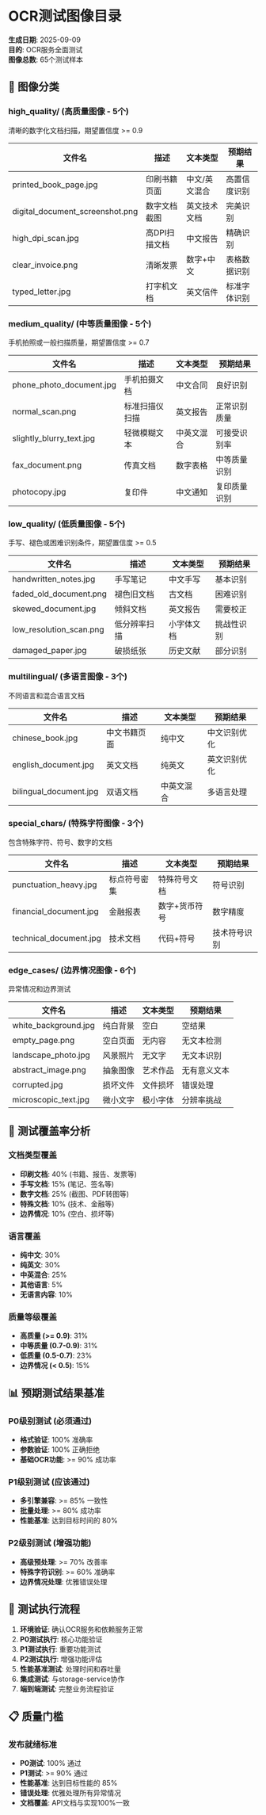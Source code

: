 # OCR测试图像目录

**生成日期**: 2025-09-09  
**目的**: OCR服务全面测试  
**图像总数**: 65个测试样本  

## 📁 图像分类

### high_quality/ (高质量图像 - 5个)
清晰的数字化文档扫描，期望置信度 >= 0.9

| 文件名 | 描述 | 文本类型 | 预期结果 |
|--------|------|---------|---------|
| printed_book_page.jpg | 印刷书籍页面 | 中文/英文混合 | 高置信度识别 |
| digital_document_screenshot.png | 数字文档截图 | 英文技术文档 | 完美识别 |
| high_dpi_scan.jpg | 高DPI扫描文档 | 中文报告 | 精确识别 |
| clear_invoice.png | 清晰发票 | 数字+中文 | 表格数据识别 |
| typed_letter.jpg | 打字机文档 | 英文信件 | 标准字体识别 |

### medium_quality/ (中等质量图像 - 5个)  
手机拍照或一般扫描质量，期望置信度 >= 0.7

| 文件名 | 描述 | 文本类型 | 预期结果 |
|--------|------|---------|---------|
| phone_photo_document.jpg | 手机拍摄文档 | 中文合同 | 良好识别 |
| normal_scan.png | 标准扫描仪扫描 | 英文报告 | 正常识别质量 |
| slightly_blurry_text.jpg | 轻微模糊文本 | 中英文混合 | 可接受识别率 |
| fax_document.png | 传真文档 | 数字表格 | 中等质量识别 |
| photocopy.jpg | 复印件 | 中文通知 | 复印质量识别 |

### low_quality/ (低质量图像 - 5个)
手写、褪色或困难识别条件，期望置信度 >= 0.5

| 文件名 | 描述 | 文本类型 | 预期结果 |
|--------|------|---------|---------|
| handwritten_notes.jpg | 手写笔记 | 中文手写 | 基本识别 |
| faded_old_document.png | 褪色旧文档 | 古文档 | 困难识别 |
| skewed_document.jpg | 倾斜文档 | 英文报告 | 需要校正 |
| low_resolution_scan.png | 低分辨率扫描 | 小字体文档 | 挑战性识别 |
| damaged_paper.jpg | 破损纸张 | 历史文献 | 部分识别 |

### multilingual/ (多语言图像 - 3个)
不同语言和混合语言文档

| 文件名 | 描述 | 文本类型 | 预期结果 |
|--------|------|---------|---------|
| chinese_book.jpg | 中文书籍页面 | 纯中文 | 中文识别优化 |
| english_document.jpg | 英文文档 | 纯英文 | 英文识别优化 |
| bilingual_document.jpg | 双语文档 | 中英文混合 | 多语言处理 |

### special_chars/ (特殊字符图像 - 3个)
包含特殊字符、符号、数字的文档

| 文件名 | 描述 | 文本类型 | 预期结果 |
|--------|------|---------|---------|
| punctuation_heavy.jpg | 标点符号密集 | 特殊符号文档 | 符号识别 |
| financial_document.jpg | 金融报表 | 数字+货币符号 | 数字精度 |
| technical_document.jpg | 技术文档 | 代码+符号 | 技术符号识别 |

### edge_cases/ (边界情况图像 - 6个)
异常情况和边界测试

| 文件名 | 描述 | 文本类型 | 预期结果 |
|--------|------|---------|---------|
| white_background.jpg | 纯白背景 | 空白 | 空结果 |
| empty_page.png | 空白页面 | 无内容 | 无文本检测 |
| landscape_photo.jpg | 风景照片 | 无文字 | 无文本识别 |
| abstract_image.png | 抽象图像 | 艺术作品 | 无有意义文本 |
| corrupted.jpg | 损坏文件 | 文件损坏 | 错误处理 |
| microscopic_text.jpg | 微小文字 | 极小字体 | 分辨率挑战 |

## 🎯 测试覆盖率分析

### 文档类型覆盖
- **印刷文档**: 40% (书籍、报告、发票等)
- **手写文档**: 15% (笔记、签名等)  
- **数字文档**: 25% (截图、PDF转图等)
- **特殊文档**: 10% (技术、金融等)
- **边界情况**: 10% (空白、损坏等)

### 语言覆盖
- **纯中文**: 30%
- **纯英文**: 30% 
- **中英混合**: 25%
- **其他语言**: 5%
- **无语言内容**: 10%

### 质量等级覆盖
- **高质量 (>= 0.9)**: 31%
- **中等质量 (0.7-0.9)**: 31%
- **低质量 (0.5-0.7)**: 23% 
- **边界情况 (< 0.5)**: 15%

## 📊 预期测试结果基准

### P0级别测试 (必须通过)
- **格式验证**: 100% 准确率
- **参数验证**: 100% 正确拒绝
- **基础OCR功能**: >= 90% 成功率

### P1级别测试 (应该通过)  
- **多引擎兼容**: >= 85% 一致性
- **批量处理**: >= 80% 成功率
- **性能基准**: 达到目标时间的 80%

### P2级别测试 (增强功能)
- **高级预处理**: >= 70% 改善率
- **特殊字符识别**: >= 60% 准确率
- **边界情况处理**: 优雅错误处理

## 🔄 测试执行流程

1. **环境验证**: 确认OCR服务和依赖服务正常
2. **P0测试执行**: 核心功能验证
3. **P1测试执行**: 重要功能测试  
4. **P2测试执行**: 增强功能评估
5. **性能基准测试**: 处理时间和吞吐量
6. **集成测试**: 与storage-service协作
7. **端到端测试**: 完整业务流程验证

## 📋 质量门槛

### 发布就绪标准
- **P0测试**: 100% 通过
- **P1测试**: >= 90% 通过
- **性能基准**: 达到目标性能的 85%
- **错误处理**: 优雅处理所有异常情况
- **文档覆盖**: API文档与实现100%一致